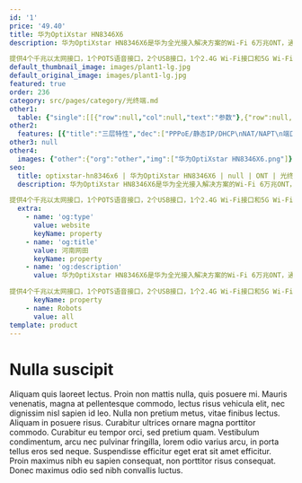 ```yaml
---
id: '1'
price: '49.40'
title: 华为OptiXstar HN8346X6
description: 华为OptiXstar HN8346X6是华为全光接入解决方案的Wi-Fi 6万兆ONT，通过XG-PON或非对称10G EPON技术实现用户的超宽带接入。

提供4个千兆以太网接口，1个POTS语音接口，2个USB接口，1个2.4G Wi-Fi接口和5G Wi-Fi接口，通过高性能的转发能力有效保障语音、数据和4K/VR的业务体验，为客户提供理想的全光接入解决方案和面向未来的业务支撑能力。
default_thumbnail_image: images/plant1-lg.jpg
default_original_image: images/plant1-lg.jpg
featured: true
order: 236
category: src/pages/category/光终端.md
other1: 
  table: {"single":[[{"row":null,"col":null,"text":"参数"},{"row":null,"col":null,"text":"华为OptiXstar HN8346X6"}],[{"row":null,"col":null,"text":"尺寸（高×宽×深）"},{"row":null,"col":null,"text":"45mm x 185mm x 120mm（不含天线及脚垫）"}],[{"row":null,"col":null,"text":"重量（不包含适配器）"},{"row":null,"col":null,"text":"约 400g"}],[{"row":null,"col":null,"text":"工作环境温度"},{"row":null,"col":null,"text":"0°C ~ +40° C"}],[{"row":null,"col":null,"text":"工作环境湿度"},{"row":null,"col":null,"text":"5% RH ～ 95% RH，非凝结"}],[{"row":null,"col":null,"text":"整机供电"},{"row":null,"col":null,"text":"11 ～14V DC, 1.5 A"}],[{"row":null,"col":null,"text":"电源适配器输入"},{"row":null,"col":null,"text":"170 ～ 240 V AC，50/60 Hz"}],[{"row":null,"col":null,"text":"最大功耗"},{"row":null,"col":null,"text":"18W"}],[{"row":null,"col":null,"text":"网络侧接口"},{"row":null,"col":null,"text":"XG-PON/非对称10G-EPON"}],[{"row":null,"col":null,"text":"用户侧接口"},{"row":null,"col":null,"text":"1电话+4千兆+2USB+2.4G&5G Wi-Fi 6"}],[{"row":null,"col":null,"text":"存储"},{"row":null,"col":null,"text":"256M flash，512M RAM"}],[{"row":null,"col":null,"text":"安装方式"},{"row":null,"col":null,"text":"网络箱安装"}],[{"row":null,"col":null,"text":"PON接口"},{"row":null,"col":null,"text":"光纤接口：SC/UPC\nXG-PON：Class N1/N2a/E1\n非对称10G EPON：Class PRX 30\n接收灵敏度：\nXG-PON：-28dBm\n非对称10G EPON：-28.5dBm\n波长：\n上行1260-1280nm，下行1575-1580nm  (XG-PON/非对称10G EPON)\n支持带阻滤波器(WBF)\nGEM Port和TCONT之间灵活的映射\n认证方式：\nSN/Password/SN + Password/基于OMCI的双向认证(XG-PON)；\nMAC/Key/LOID(非对称10G EPON)\n支持上下行FEC( Forward Error Correction)\n支持SR、NSR的DBA\n上下行速率：\n上行2.5Gbps，下行10Gbps（XG-PON）；\n上行1.25Gbps，下行10Gpbs（非对称10G EPON）\n"}],[{"row":null,"col":null,"text":"WI-FI 6"},{"row":null,"col":null,"text":"IEEE 802.11 b/g/n/ax(2.4G)\nIEEE 802.11 a/n/ac/ax(5G)\n2×2 MIMO（2.4G&5G）\n天线增益：5dBi\nWMM(Wi-Fi Multi Media)\n多SSID\nWPS\n空口速率：\n574 Mbit/s(2.4G)；\n2402 Mbit/s(5G)\nBeamforming\nBand steering\nDOFDMA\nDMU-MIMO\nDOFDMA\n1024QAM\n160MHz 频宽\nWPA3"}],[{"row":null,"col":null,"text":"GE电接口"},{"row":null,"col":null,"text":"MAC 地址限制\nMAC 地址学习\n支持10Mbit/s、100Mbit/s、1000Mbit/s自适应"}],[{"row":null,"col":null,"text":"电话口"},{"row":null,"col":null,"text":"端口并接话机最大数：4\nG.711A/u，G.729a/b，G.722编解码\n支持T.30/T.38/G.711方式传真\nDTMF\n紧急呼叫（SIP 协议）"}],[{"row":null,"col":null,"text":"USB 口"},{"row":null,"col":null,"text":"USB 2.0\nUSB3.0"}]]}
other2:
  features: [{"title":"三层特性","dec":["PPPoE/静态IP/DHCP\nNAT/NAPT\n端口转发\nALG,UPnP\nDDNS/DNS server/DNS Client\nIPv6/IPv4双栈,DS-Lite\n静态路由/默认路由\n一个WAN承载多业务"]},{"title":"智能业务","dec":["防蹭网\nWi-Fi定时开关\nWi-Fi智能共享：Portal、802.1x认证基于Soft GRE的Wi-Fi"]},{"title":"智能运维","dec":["IPTV视频质量诊断(VMOS&eMDI)\nOLT发起的流氓ONT检测和隔离\n呼叫仿真/内、外线测试\nPPPOE/DHCP仿真测试\n一键诊断(Web)"]}]
other3: null
other4:
  images: {"other":{"org":"other","img":["华为OptiXstar HN8346X6.png"]}}
seo:
  title: optixstar-hn8346x6 | 华为OptiXstar HN8346X6 | null | ONT | 光终端 | 企业光网络
  description: 华为OptiXstar HN8346X6是华为全光接入解决方案的Wi-Fi 6万兆ONT，通过XG-PON或非对称10G EPON技术实现用户的超宽带接入。

提供4个千兆以太网接口，1个POTS语音接口，2个USB接口，1个2.4G Wi-Fi接口和5G Wi-Fi接口，通过高性能的转发能力有效保障语音、数据和4K/VR的业务体验，为客户提供理想的全光接入解决方案和面向未来的业务支撑能力。
  extra:
    - name: 'og:type'
      value: website
      keyName: property
    - name: 'og:title'
      value: 河南网田
      keyName: property
    - name: 'og:description'
      value: 华为OptiXstar HN8346X6是华为全光接入解决方案的Wi-Fi 6万兆ONT，通过XG-PON或非对称10G EPON技术实现用户的超宽带接入。

提供4个千兆以太网接口，1个POTS语音接口，2个USB接口，1个2.4G Wi-Fi接口和5G Wi-Fi接口，通过高性能的转发能力有效保障语音、数据和4K/VR的业务体验，为客户提供理想的全光接入解决方案和面向未来的业务支撑能力。
      keyName: property
    - name: Robots
      value: all
template: product
---
```


# Nulla suscipit

Aliquam quis laoreet lectus. Proin non mattis nulla, quis posuere mi. Mauris venenatis, magna at pellentesque commodo, lectus risus vehicula elit, nec dignissim nisl sapien id leo. Nulla non pretium metus, vitae finibus lectus. Aliquam in posuere risus. Curabitur ultrices ornare magna porttitor commodo. Curabitur eu tempor orci, sed pretium quam. Vestibulum condimentum, arcu nec pulvinar fringilla, lorem odio varius arcu, in porta tellus eros sed neque. Suspendisse efficitur eget erat sit amet efficitur. Proin maximus nibh eu sapien consequat, non porttitor risus consequat. Donec maximus odio sed nibh convallis luctus.